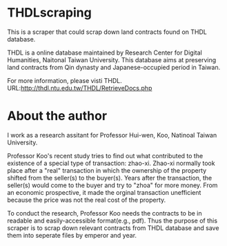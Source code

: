 # THDLscraping
This is a scraper that could scrap down land contracts found on THDL database.

THDL is a online database maintained by Research Center for Digital Humanities, Naitonal Taiwan University. This database aims at preserving land contracts from Qin dynasty and Japanese-occupied period in Taiwan.

For more information, please visti THDL.
URL:http://thdl.ntu.edu.tw/THDL/RetrieveDocs.php
# About the author
I work as a research assitant for Professor Hui-wen, Koo, Natinoal Taiwan University. 

Professor Koo's recent study tries to find out what contributed to the existence of a special type of transaction: zhao-xi. Zhao-xi normally took place after a "real" transaction in which the ownership of the property shifted from the seller(s) to the buyer(s). Years after the transaction, the seller(s) would come to the buyer and try to "zhoa" for more money. From an economic prospective, it made the orginal transaction unefficient because the price was not the real cost of the property.

To conduct the research, Professor Koo needs the contracts to be in readable and easily-accessible format(e.g., pdf). Thus the purpose of this scraper is to scrap down relevant contracts from THDL database and save them into seperate files by emperor and year. 
